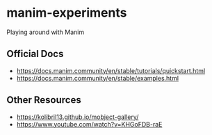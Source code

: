 # manim-experiments
Playing around with Manim

## Official Docs
- https://docs.manim.community/en/stable/tutorials/quickstart.html
- https://docs.manim.community/en/stable/examples.html

## Other Resources
- https://kolibril13.github.io/mobject-gallery/
- https://www.youtube.com/watch?v=KHGoFDB-raE